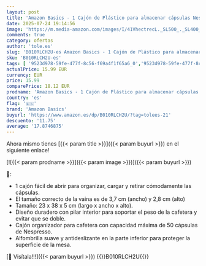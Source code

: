 ```yaml
---
layout: post
title: 'Amazon Basics - 1 Cajón de Plástico para almacenar cápsulas Nespresso Originalline capacidad para 50  23 x 38 x 5 cm  Negro'
date: 2025-07-24 19:14:56
image: 'https://m.media-amazon.com/images/I/41VhectrecL._SL500_._SL400_.jpg'
comments: true
category: ofertas
author: 'tole.es'
slug: 'B010RLCH2U-es Amazon Basics - 1 Cajón de Plástico para almacenar...'
sku: 'B010RLCH2U-es'
tags: [ '9523d978-59fe-477f-8c56-f69a4f1f65a6_0','9523d978-59fe-477f-8c56-f69a4f1f65a6_1601','9523d978-59fe-477f-8c56-f69a4f1f65a6_2101','9523d978-59fe-477f-8c56-f69a4f1f65a6_3501','9523d978-59fe-477f-8c56-f69a4f1f65a6_6801','9523d978-59fe-477f-8c56-f69a4f1f65a6_9301','Arborist Merchandising Root','CML-Home','CML-Kitchen','Cajones para cápsulas de café','Hogar','Hogar y cocina','Home all','Ofertas destacadas de Hogar','Ofertas en Hogar y cocina','Piezas y accesorios para cafeteras','Self Service','Soportes para cápsulas de café','Special Features Stores','Storage & Organization','Top Brands Home Selection','Top Brands Home Storage','Utensilios para café y té','amazon basics','nespresso','🇪🇸', ]
actualPrice: 15.99 EUR
currency: EUR
price: 15.99
comparePrice: 18.12 EUR
prodname: 'Amazon Basics - 1 Cajón de Plástico para almacenar cápsulas Nespresso Originalline capacidad para 50  23 x 38 x 5 cm  Negro'
country: 'es'
flag: '🇪🇸'
brand: 'Amazon Basics'
buyurl: 'https://www.amazon.es/dp/B010RLCH2U/?tag=tolees-21'
descuento: '11.75'
average: '17.8746875'
---
```


Ahora mismo tienes [{{< param title >}}]({{< param buyurl >}}) en el siguiente enlace!

[![{{< param prodname >}}]({{< param image >}})]({{< param buyurl >}})

🔎:

- 1 cajón fácil de abrir para organizar, cargar y retirar cómodamente las cápsulas.
- El tamaño correcto de la vaina es de 3,7 cm (ancho) y 2,8 cm (alto)
- Tamaño: 23 x 38 x 5 cm (largo x ancho x alto).
- Diseño duradero con pilar interior para soportar el peso de la cafetera y evitar que se doble.
- Cajón organizador para cafetera con capacidad máxima de 50 cápsulas de Nespresso.
- Alfombrilla suave y antideslizante en la parte inferior para proteger la superficie de la mesa.

[🛒 Visítala!!!]({{< param buyurl >}})
{{<world>}}B010RLCH2U{{</world>}}
